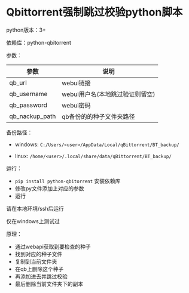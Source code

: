 # Qbittorrent强制跳过校验python脚本

python版本：3+

依赖库：python-qbitorrent

参数：

| 参数  | 说明 |
| ------------- | ------------- |
| qb_url  | webui链接  |
| qb_username  | webui用户名(本地跳过验证则留空)  |
| qb_password  | webui密码  |
| qb_nackup_path  | qb备份的的种子文件夹路径  |

备份路径：
  
 - windows: `C:/Users/<user>/AppData/Local/qBittorrent/BT_backup/`
    
 - linux: `/home/<user>/.local/share/data/qBittorrent/BT_backup/`

运行：

 - `pip install python-qbitorrent` 安装依赖库
 - 修改py文件添加上对应的参数
 - 运行

请在本地环境/ssh后运行

仅在windows上测试过

原理：

 - 通过webapi获取到要检查的种子
 - 找到对应的种子文件
 - 复制到当前文件夹
 - 在qb上删除这个种子
 - 再添加进去并跳过校验
 - 最后删除当前文件夹下的副本
